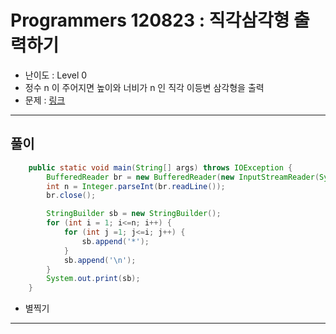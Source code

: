 # Programmers 120823 : 직각삼각형 출력하기
- 난이도 : Level 0
- 정수 n 이 주어지면 높이와 너비가 n 인 직각 이등변 삼각형을 출력
- 문제 : [링크](https://school.programmers.co.kr/learn/courses/30/lessons/120823)

---

## 풀이
```java
    public static void main(String[] args) throws IOException {
        BufferedReader br = new BufferedReader(new InputStreamReader(System.in));
        int n = Integer.parseInt(br.readLine());
        br.close();

        StringBuilder sb = new StringBuilder();
        for (int i = 1; i<=n; i++) {
            for (int j =1; j<=i; j++) {
                sb.append('*');
            }
            sb.append('\n');
        }
        System.out.print(sb);
    }
```
- 별찍기

---
